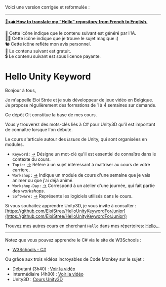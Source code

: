 Voici une version corrigée et reformulée :

---

__[🥐>🫖 How to translate my "Hello" repository from French to English.](https://github.com/EloiStree/HelloUnityKeywordForJunior)__

🤖 Cette icône indique que le contenu suivant est généré par l'IA.  
🧙‍♂️ Cette icône indique que je trouve le sujet magique :)  
🐿️ Cette icône reflète mon avis personnel.  
🌱 Le contenu suivant est gratuit.  
💲 Le contenu suivant est sous licence payante.

# Hello Unity Keyword

Bonjour à tous,

Je m'appelle Eloi Strée et je suis développeur de jeux vidéo en Belgique.  
Je propose régulièrement des formations de 1 à 4 semaines sur demande.

Ce dépôt Git constitue la base de mes cours.

Vous y trouverez des mots-clés liés à C# pour Unity3D qu'il est important de connaître lorsque l'on débute.  

Le cours s'articule autour des *issues* de Unity, qui sont organisées en modules.

- `Keyword:` [->](https://github.com/EloiStree/HelloUnityKeywordForJunior/issues?q=keyword) Désigne un mot-clé qu'il est essentiel de connaître dans le contexte du cours.
- `Topic:` [->](https://github.com/EloiStree/HelloUnityKeywordForJunior/issues?q=topic) Réfère à un sujet intéressant à maîtriser au cours de votre carrière.
- `Workshop:` [->](https://github.com/EloiStree/HelloUnityKeywordForJunior/issues?q=workshop) Indique un module de cours d'une semaine que je vais animer ou que j'ai déjà animé.
- `Workshop-Day:` [->](https://github.com/EloiStree/HelloUnityKeywordForJunior/issues?q=workshop-day) Correspond à un atelier d'une journée, qui fait partie des *workshops*.
- `Software:` [->](https://github.com/EloiStree/HelloUnityKeywordForJunior/issues?q=software) Représente les logiciels utilisés dans le cours.

Si vous souhaitez apprendre Unity3D, je vous invite à consulter :  
[https://github.com/EloiStree/HelloUnityKeywordForJunior](https://github.com/EloiStree/HelloUnityKeywordForJunior/)  

Trouvez mes autres cours en cherchant `Hello` dans mes répertoires:
[Hello... ](https://github.com/EloiStree?tab=repositories&q=Hello&type=&language=&sort=)




---------------

Notez que vous pouvez apprendre le C# via le site de W3Schools :
- [W3Schools - C#](https://www.w3schools.com/cs/index.php#:~:text=C%23%20(C-Sharp)%20is,Start%20learning%20C%23%20now%20»)

Ou grâce aux trois vidéos incroyables de Code Monkey sur le sujet :
- Débutant (3h40) : [Voir la vidéo](https://unitycodemonkey.com/video.php?v=pReR6Z9rK-o)
- Intermédiaire (4h00) : [Voir la vidéo](https://unitycodemonkey.com/video.php?v=I6kx-_KXNz4)
- Unity3D : [Cours Unity3D](https://unitycodemonkey.com/kitchenchaoscourse.php#createProject)
